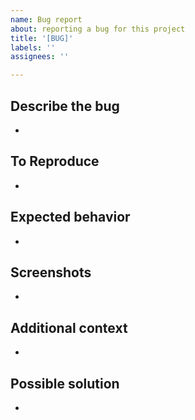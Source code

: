 ```yaml
---
name: Bug report
about: reporting a bug for this project
title: '[BUG]'
labels: ''
assignees: ''

---
```

## Describe the bug
-

## To Reproduce
-

## Expected behavior
-

## Screenshots
-

## Additional context
-

## Possible solution
-
